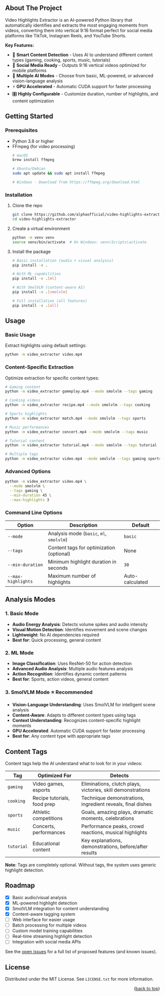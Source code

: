 <!-- Improved compatibility of back to top link: See: https://github.com/othneildrew/Best-README-Template/pull/73 -->
<a name="readme-top"></a>

<!-- ABOUT THE PROJECT -->
## About The Project



Video Highlights Extractor is an AI-powered Python library that automatically identifies and extracts the most engaging moments from videos, converting them into vertical 9:16 format perfect for social media platforms like TikTok, Instagram Reels, and YouTube Shorts.

**Key Features:**
* 🎯 **Smart Content Detection** - Uses AI to understand different content types (gaming, cooking, sports, music, tutorials)
* 📱 **Social Media Ready** - Outputs 9:16 vertical videos optimized for mobile platforms
* 🧠 **Multiple AI Modes** - Choose from basic, ML-powered, or advanced vision-language analysis
* ⚡ **GPU Accelerated** - Automatic CUDA support for faster processing
* 🎛️ **Highly Configurable** - Customize duration, number of highlights, and content optimization


<!-- GETTING STARTED -->
## Getting Started

### Prerequisites

* Python 3.8 or higher
* FFmpeg (for video processing)
  ```sh
  # macOS
  brew install ffmpeg

  # Ubuntu/Debian
  sudo apt update && sudo apt install ffmpeg

  # Windows - Download from https://ffmpeg.org/download.html
  ```

### Installation

1. Clone the repo
   ```sh
   git clone https://github.com/alphaofficial/video-highlights-extractor.git
   cd video-highlights-extractor
   ```

2. Create a virtual environment
   ```sh
   python -m venv venv
   source venv/bin/activate  # On Windows: venv\Scripts\activate
   ```

3. Install the package
   ```sh
   # Basic installation (audio + visual analysis)
   pip install -e .

   # With ML capabilities
   pip install -e .[ml]

   # With SmolVLM (content-aware AI)
   pip install -e .[smolvlm]

   # Full installation (all features)
   pip install -e .[all]
   ```


<!-- USAGE EXAMPLES -->
## Usage

### Basic Usage

Extract highlights using default settings:
```bash
python -m video_extractor video.mp4
```

### Content-Specific Extraction

Optimize extraction for specific content types:

```bash
# Gaming content
python -m video_extractor gameplay.mp4 --mode smolvlm --tags gaming

# Cooking videos
python -m video_extractor recipe.mp4 --mode smolvlm --tags cooking

# Sports highlights
python -m video_extractor match.mp4 --mode smolvlm --tags sports

# Music performances
python -m video_extractor concert.mp4 --mode smolvlm --tags music

# Tutorial content
python -m video_extractor tutorial.mp4 --mode smolvlm --tags tutorial

# Multiple tags
python -m video_extractor video.mp4 --mode smolvlm --tags gaming sports
```

### Advanced Options

```bash
python -m video_extractor video.mp4 \
  --mode smolvlm \
  --tags gaming \
  --min-duration 45 \
  --max-highlights 3
```

### Command Line Options

| Option | Description | Default |
|--------|-------------|---------|
| `--mode` | Analysis mode (`basic`, `ml`, `smolvlm`) | `basic` |
| `--tags` | Content tags for optimization (optional) | None |
| `--min-duration` | Minimum highlight duration in seconds | `30` |
| `--max-highlights` | Maximum number of highlights | Auto-calculated |


<!-- ANALYSIS MODES -->
## Analysis Modes

### 1. Basic Mode
- **Audio Energy Analysis**: Detects volume spikes and audio intensity
- **Visual Motion Detection**: Identifies movement and scene changes
- **Lightweight**: No AI dependencies required
- **Best for**: Quick processing, general content

### 2. ML Mode
- **Image Classification**: Uses ResNet-50 for action detection
- **Advanced Audio Analysis**: Multiple audio features analysis
- **Action Recognition**: Identifies dynamic content patterns
- **Best for**: Sports, action videos, general content

### 3. SmolVLM Mode ⭐ **Recommended**
- **Vision-Language Understanding**: Uses SmolVLM for intelligent scene analysis
- **Content-Aware**: Adapts to different content types using tags
- **Context Understanding**: Recognizes content-specific highlight moments
- **GPU Accelerated**: Automatic CUDA support for faster processing
- **Best for**: Any content type with appropriate tags


<!-- CONTENT TAGS -->
## Content Tags

Content tags help the AI understand what to look for in your videos:

| Tag | Optimized For | Detects |
|-----|---------------|---------|
| `gaming` | Video games, esports | Eliminations, clutch plays, victories, skill demonstrations |
| `cooking` | Recipe tutorials, food prep | Technique demonstrations, ingredient reveals, final dishes |
| `sports` | Athletic competitions | Goals, amazing plays, dramatic moments, celebrations |
| `music` | Concerts, performances | Performance peaks, crowd reactions, musical highlights |
| `tutorial` | Educational content | Key explanations, demonstrations, before/after results |

**Note**: Tags are completely optional. Without tags, the system uses generic highlight detection.

<!-- ROADMAP -->
## Roadmap

- [x] Basic audio/visual analysis
- [x] ML-powered highlight detection
- [x] SmolVLM integration for content understanding
- [x] Content-aware tagging system
- [ ] Web interface for easier usage
- [ ] Batch processing for multiple videos
- [ ] Custom model training capabilities
- [ ] Real-time streaming highlight detection
- [ ] Integration with social media APIs

See the [open issues](https://github.com/alphaofficial/video-highlights-extractor/issues) for a full list of proposed features (and known issues).



<!-- LICENSE -->
## License

Distributed under the MIT License. See `LICENSE.txt` for more information.

<p align="right">(<a href="#readme-top">back to top</a>)</p>



